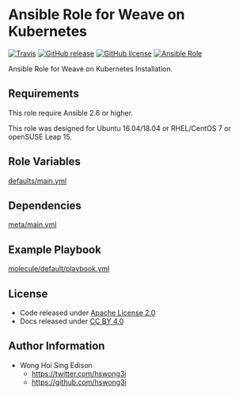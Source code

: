 # Ansible Role for Weave on Kubernetes

[![Travis](https://img.shields.io/travis/alvistack/ansible-role-kubernetes-weave.svg)](https://travis-ci.org/alvistack/ansible-role-kubernetes-weave)
[![GitHub release](https://img.shields.io/github/release/alvistack/ansible-role-kubernetes-weave.svg)](https://github.com/alvistack/ansible-role-kubernetes-weave)
[![GitHub license](https://img.shields.io/github/license/alvistack/ansible-role-kubernetes-weave.svg)](https://github.com/alvistack/ansible-role-kubernetes-weave/blob/master/LICENSE)
[![Ansible Role](https://img.shields.io/badge/galaxy-alvistack.kubernetes_weave-blue.svg)](https://galaxy.ansible.com/alvistack/kubernetes_weave)

Ansible Role for Weave on Kubernetes Installation.

## Requirements

This role require Ansible 2.6 or higher.

This role was designed for Ubuntu 16.04/18.04 or RHEL/CentOS 7 or openSUSE Leap 15.

## Role Variables

[defaults/main.yml](defaults/main.yml)

## Dependencies

[meta/main.yml](meta/main.yml)

## Example Playbook

[molecule/default/playbook.yml](molecule/default/playbook.yml)

## License

  - Code released under [Apache License 2.0](LICENSE)
  - Docs released under [CC BY 4.0](http://creativecommons.org/licenses/by/4.0/)

## Author Information

  - Wong Hoi Sing Edison
      - <https://twitter.com/hswong3i>
      - <https://github.com/hswong3i>
